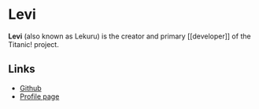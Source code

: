 # Levi

**Levi** (also known as Lekuru) is the creator and primary [[developer]] of the Titanic! project.

## Links
- [Github](https://github.com/lekuruu)
- [Profile page](https://osu.titanic.sh/u/2)
